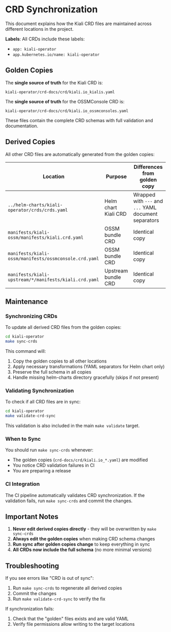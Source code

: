 # CRD Synchronization

This document explains how the Kiali CRD files are maintained across different locations in the project.

**Labels**: All CRDs include these labels:
- `app: kiali-operator`
- `app.kubernetes.io/name: kiali-operator`

## Golden Copies

The **single source of truth** for the Kiali CRD is:

```
kiali-operator/crd-docs/crd/kiali.io_kialis.yaml
```

The **single source of truth** for the OSSMConsole CRD is:

```
kiali-operator/crd-docs/crd/kiali.io_ossmconsoles.yaml
```

These files contain the complete CRD schemas with full validation and documentation.

## Derived Copies

All other CRD files are automatically generated from the golden copies:

| Location | Purpose | Differences from golden copy |
|----------|---------|------------------------------|
| `../helm-charts/kiali-operator/crds/crds.yaml` | Helm chart Kiali CRD | Wrapped with `---` and `...` YAML document separators |
| `manifests/kiali-ossm/manifests/kiali.crd.yaml` | OSSM bundle CRD | Identical copy |
| `manifests/kiali-ossm/manifests/ossmconsole.crd.yaml` | OSSM bundle CRD | Identical copy |
| `manifests/kiali-upstream/*/manifests/kiali.crd.yaml` | Upstream bundle CRD | Identical copy |

## Maintenance

### Synchronizing CRDs

To update all derived CRD files from the golden copies:

```bash
cd kiali-operator
make sync-crds
```

This command will:
1. Copy the golden copies to all other locations
2. Apply necessary transformations (YAML separators for Helm chart only)
3. Preserve the full schema in all copies
4. Handle missing helm-charts directory gracefully (skips if not present)

### Validating Synchronization

To check if all CRD files are in sync:

```bash
cd kiali-operator
make validate-crd-sync
```

This validation is also included in the main `make validate` target.

### When to Sync

You should run `make sync-crds` whenever:

- The golden copies (`crd-docs/crd/kiali.io_*.yaml`) are modified
- You notice CRD validation failures in CI
- You are preparing a release

### CI Integration

The CI pipeline automatically validates CRD synchronization. If the validation fails, run `make sync-crds` and commit the changes.

## Important Notes

1. **Never edit derived copies directly** - they will be overwritten by `make sync-crds`
2. **Always edit the golden copies** when making CRD schema changes
3. **Run sync after golden copies change** to keep everything in sync
4. **All CRDs now include the full schema** (no more minimal versions)

## Troubleshooting

If you see errors like "CRD is out of sync":

1. Run `make sync-crds` to regenerate all derived copies
2. Commit the changes
3. Run `make validate-crd-sync` to verify the fix

If synchronization fails:

1. Check that the "golden" files exists and are valid YAML
2. Verify file permissions allow writing to the target locations
